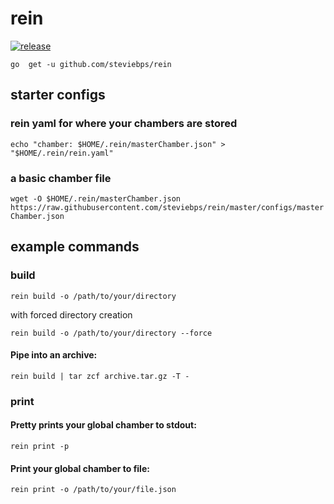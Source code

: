 # rein

[![release](https://github.com/steviebps/rein/actions/workflows/go.yml/badge.svg)](https://github.com/steviebps/rein/actions/workflows/go.yml)

```go  get -u github.com/steviebps/rein```


## starter configs

### rein yaml for where your chambers are stored
```echo "chamber: $HOME/.rein/masterChamber.json" > "$HOME/.rein/rein.yaml"```

### a basic chamber file
```wget -O $HOME/.rein/masterChamber.json https://raw.githubusercontent.com/steviebps/rein/master/configs/masterChamber.json```


## example commands

### build
```rein build -o /path/to/your/directory```

with forced directory creation

```rein build -o /path/to/your/directory --force```

#### Pipe into an archive: 
```rein build | tar zcf archive.tar.gz -T -```

### print

#### Pretty prints your global chamber to stdout:
```rein print -p```

#### Print your global chamber to file:
```rein print -o /path/to/your/file.json```
